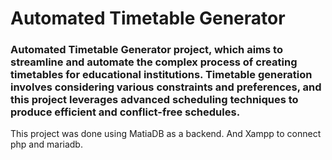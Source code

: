 # Automated Timetable Generator

### Automated Timetable Generator project, which aims to streamline and automate the complex process of creating timetables for educational institutions. Timetable generation involves considering various constraints and preferences, and this project leverages advanced scheduling techniques to produce efficient and conflict-free schedules.

This project was done using MatiaDB as a backend. And Xampp to connect php and mariadb.


